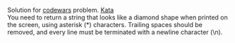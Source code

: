 Solution for <a href="http://www.codewars.com">codewars</a> problem.
<a href=https://www.codewars.com/kata/5503013e34137eeeaa001648>Kata</a>
<br>
You need to return a string that looks like a diamond shape when printed on the screen, using asterisk (*) characters. Trailing spaces should be removed, and every line must be terminated with a newline character (\n).
<br>